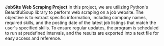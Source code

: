 **JobSite Web Scraping Project**
In this project, we are utilizing Python's BeautifulSoup library to perform web scraping on a job website. The objective is to extract specific information, including company names, required skills, and the posting date of the latest job listings that match the user's specified skills. To ensure regular updates, the program is scheduled to run at predefined intervals, and the results are exported into a text file for easy access and reference.
